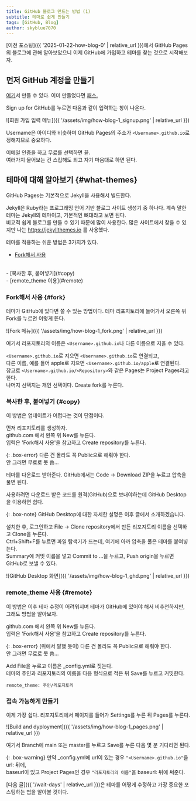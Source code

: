 ```yaml
---
title: GitHub 블로그 만드는 방법 (1)
subtitle: 테마로 쉽게 만들기
tags: [GitHub, Blog]
author: skyblue7070
---
```

[이전 포스팅]({{ '2025-01-22-how-blog-0' | relative_url }})에서 GitHub Pages의 블로그에 관해 알아보았으니 이제 GitHub에 가입하고 테마를 찾는 것으로 시작해보자.

## 먼저 GitHub 계정을 만들기

[여기](https://github.com)서 만들 수 있다. 이미 만들었다면 [패스.](#what-themes)

Sign up for GitHub를 누르면 다음과 같이 입력하는 창이 나온다.

![회원 가입 입력 메뉴]({{ '/assets/img/how-blog-1_signup.png' | relative_url }})

Username은 아이디와 비슷하며 GitHub Pages의 주소가 `<Username>.github.io`로 정해지므로 중요하다.

이메일 인증을 하고 무료를 선택하면 끝.
<br>
여러가지 물어보는 건 스킵해도 되고 자기 마음대로 하면 된다.

## 테마에 대해 알아보기 {#what-themes}

GitHub Pages는 기본적으로 Jekyll을 사용해서 빌드한다.

Jekyll은 Ruby라는 프로그래밍 언어 기반 블로그 사이트 생성기 중 하나다. 계속 말한 테마는 Jekyll의 테마이고, 기본적인 뼈대라고 보면 된다.
<br>
비교적 쉽게 블로그를 만들 수 있기 때문에 많이 사용한다. 많은 사이트에서 찾을 수 있지만 나는 https://jekyllthemes.io 를 사용했다.

테마를 적용하는 쉬운 방법은 3가지가 있다.
<br>
- [Fork해서 사용](#fork)
<br>
- [복사한 후, 붙여넣기](#copy)
<br>
- [remote_theme 이용](#remote)

### Fork해서 사용  {#fork}

테마가 GitHub에 있다면 쓸 수 있는 방법이다. 테마 리포지토리에 들어가서 오른쪽 위 Fork를 누르면 이렇게 뜬다.

![Fork 메뉴]({{ '/assets/img/how-blog-1_fork.png' | relative_url }})

여기서 리포지토리의 이름은 `<Username>.github.io`나 다른 이름으로 지을 수 있다.

`<Username>.github.io`로 지으면 `<Username>.github.io`로 연결되고,
<br>
다른 이름, 예를 들어 apple로 지으면 `<Username>.github.io/apple`로 연결된다.
<br>
참고로 `<Username>.github.io/<Repository>`와 같은 Pages는 Project Pages라고 한다.
<br>
나머지 선택지는 개인 선택이다. Create fork를 누른다.

### 복사한 후, 붙여넣기 {#copy}

이 방법은 업데이트가 어렵다는 것이 단점이다.

먼저 리포지토리를 생성하자.
<br>
github.com 에서 왼쪽 위 New를 누른다.
<br>
입력은 'Fork해서 사용'을 참고하고 Create repository를 누른다.

{: .box-error}
다른 건 몰라도 꼭 Public으로 해줘야 한다.
<br>
안 그러면 무료로 못 씀...

테마를 다운로드 받아준다. GitHub에서는 Code -> Download ZIP을 누르고 압축을 풀면 된다.

사용하려면 다운로드 받은 코드를 원격(GitHub)으로 보내야하는데 GitHub Desktop을 이용하면 쉽다.

{: .box-note}
GitHub Desktop에 대한 자세한 설명은 이후 글에서 소개하겠습니다.

설치한 후, 로그인하고 File -> Clone repository에서 만든 리포지토리 이름을 선택하고 Clone을 누른다.
<br>
Ctrl+Shift+F를 누르면 파일 탐색기가 뜨는데, 여기에 아까 압축을 풀은 테마를 붙여넣는다.
<br>
Summary에 커밋 이름을 넣고 Commit to ...을 누르고, Push origin을 누르면 GitHub로 보낼 수 있다.

![GitHub Desktop 화면]({{ '/assets/img/how-blog-1_ghd.png' | relative_url }})


### remote_theme 사용 {#remote}

이 방법은 이후 테마 수정이 어려워지며 테마가 GitHub에 있어야 해서 비추천하지만, 그래도 방법을 알아보자.

github.com 에서 왼쪽 위 New를 누른다.
<br>
입력은 'Fork해서 사용'을 참고하고 Create repository를 누른다.

{: .box-error}
(위에서 말했 듯이) 다른 건 몰라도 꼭 Public으로 해줘야 한다.
<br>
안 그러면 무료로 못 씀...

Add File을 누르고 이름은 _config.yml로 짓는다.
<br>
테마의 주인과 리포지토리의 이름을 다음 형식으로 적은 뒤 Save를 누르고 커밋한다.

```
remote_theme: 주인/리포지토리
```

### 접속 가능하게 만들기

이게 가장 쉽다. 리포지토리에서 페이지를 들어가 Settings를 누른 뒤 Pages를 누른다.

![Build and dyployment]({{ '/assets/img/how-blog-1_pages.png' | relative_url }})

여기서 Branch에 main 또는 master를 누르고 Save를 누른 다음 몇 분 기다리면 된다.

{: .box-warning}
만약 _config.yml에 url이 있는 경우 `"<Username>.github.io"`을 url: 뒤에,
<br>
baseurl이 있고 Project Pages인 경우 `"리포지토리의 이름"`을 baseurl: 뒤에 써준다.

[다음 글]({{ '/wait-days' | relative_url }})은 테마를 어떻게 수정하고 가장 중요한 포스팅하는 법을 알아볼 것이다.
